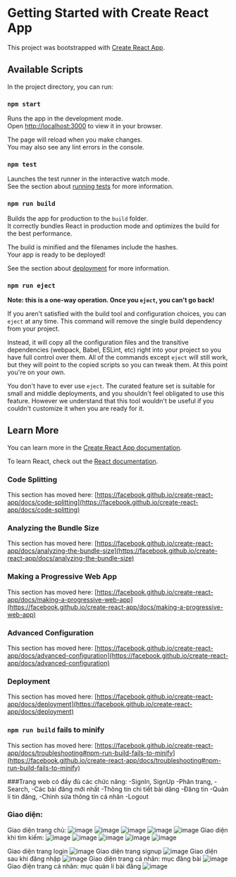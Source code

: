# Getting Started with Create React App

This project was bootstrapped with [Create React App](https://github.com/facebook/create-react-app).

## Available Scripts

In the project directory, you can run:

### `npm start`

Runs the app in the development mode.\
Open [http://localhost:3000](http://localhost:3000) to view it in your browser.

The page will reload when you make changes.\
You may also see any lint errors in the console.

### `npm test`

Launches the test runner in the interactive watch mode.\
See the section about [running tests](https://facebook.github.io/create-react-app/docs/running-tests) for more information.

### `npm run build`

Builds the app for production to the `build` folder.\
It correctly bundles React in production mode and optimizes the build for the best performance.

The build is minified and the filenames include the hashes.\
Your app is ready to be deployed!

See the section about [deployment](https://facebook.github.io/create-react-app/docs/deployment) for more information.

### `npm run eject`

**Note: this is a one-way operation. Once you `eject`, you can't go back!**

If you aren't satisfied with the build tool and configuration choices, you can `eject` at any time. This command will remove the single build dependency from your project.

Instead, it will copy all the configuration files and the transitive dependencies (webpack, Babel, ESLint, etc) right into your project so you have full control over them. All of the commands except `eject` will still work, but they will point to the copied scripts so you can tweak them. At this point you're on your own.

You don't have to ever use `eject`. The curated feature set is suitable for small and middle deployments, and you shouldn't feel obligated to use this feature. However we understand that this tool wouldn't be useful if you couldn't customize it when you are ready for it.

## Learn More

You can learn more in the [Create React App documentation](https://facebook.github.io/create-react-app/docs/getting-started).

To learn React, check out the [React documentation](https://reactjs.org/).

### Code Splitting

This section has moved here: [https://facebook.github.io/create-react-app/docs/code-splitting](https://facebook.github.io/create-react-app/docs/code-splitting)

### Analyzing the Bundle Size

This section has moved here: [https://facebook.github.io/create-react-app/docs/analyzing-the-bundle-size](https://facebook.github.io/create-react-app/docs/analyzing-the-bundle-size)

### Making a Progressive Web App

This section has moved here: [https://facebook.github.io/create-react-app/docs/making-a-progressive-web-app](https://facebook.github.io/create-react-app/docs/making-a-progressive-web-app)

### Advanced Configuration

This section has moved here: [https://facebook.github.io/create-react-app/docs/advanced-configuration](https://facebook.github.io/create-react-app/docs/advanced-configuration)

### Deployment

This section has moved here: [https://facebook.github.io/create-react-app/docs/deployment](https://facebook.github.io/create-react-app/docs/deployment)

### `npm run build` fails to minify

This section has moved here: [https://facebook.github.io/create-react-app/docs/troubleshooting#npm-run-build-fails-to-minify](https://facebook.github.io/create-react-app/docs/troubleshooting#npm-run-build-fails-to-minify)

###Trang web có đầy đủ các chức năng:
-SignIn, SignUp
-Phân trang,
-Search,
-Các bài đăng mới nhất
-Thông tin chi tiết bài dăng
-Đăng tin
-Quản lí tin đăng,
-Chỉnh sửa thông tin cá nhân
-Logout
### Giao diện:
Giao diện trang chủ:
![image](https://user-images.githubusercontent.com/94093871/234213754-1d2e9733-d52f-4ed6-9574-9bce9646df6e.png)
![image](https://user-images.githubusercontent.com/94093871/234213769-5b5c3f89-0ecf-459f-917a-bdbf1840854f.png)
![image](https://user-images.githubusercontent.com/94093871/234213793-32ae2e98-fe44-4847-b7d1-7a90944cdafe.png)
![image](https://user-images.githubusercontent.com/94093871/234213812-98b59c1b-e3c3-4520-a5b3-19f60bce071a.png)
![image](https://user-images.githubusercontent.com/94093871/234213870-ee518038-cdeb-454c-9d78-930a6f2adc5c.png)
Giao diện khi tìm kiếm:
![image](https://user-images.githubusercontent.com/94093871/234214053-373468b3-1f36-4ebe-bb0e-c456d221012d.png)
![image](https://user-images.githubusercontent.com/94093871/234214077-70b0a545-2b71-4589-979a-0917f715b314.png)
![image](https://user-images.githubusercontent.com/94093871/234214110-f75a4cb1-10f8-4071-9ca4-92a8dd1a00b6.png)
![image](https://user-images.githubusercontent.com/94093871/234214141-25259a2a-e261-47b9-a25f-c11b0b67897c.png)
![image](https://user-images.githubusercontent.com/94093871/234214279-3a26998b-43cd-4720-8cb4-ad08fe54c5c0.png)

Giao diện trang login
![image](https://user-images.githubusercontent.com/94093871/234214370-6251e918-0718-4007-a6f2-db64404f5188.png)
Giao diện trang signup
![image](https://user-images.githubusercontent.com/94093871/234214411-ccbb5b94-aa66-4d0c-a0d1-44271b349e73.png)
Giao diện sau khi đăng nhập
![image](https://user-images.githubusercontent.com/94093871/234214523-00f10484-9794-4bc9-85b2-c0becd120fea.png)
Giao diện trang cá nhân: mục đăng bài
![image](https://user-images.githubusercontent.com/94093871/234214558-e71cffbe-bc58-4888-84b6-5d8fc3f12d35.png)
Giao điện trang cá nhân: mục quản lí bài đăng
![image](https://user-images.githubusercontent.com/94093871/234214588-a5d4ba6f-18e5-489c-ba3d-b6c3e9921a72.png)

